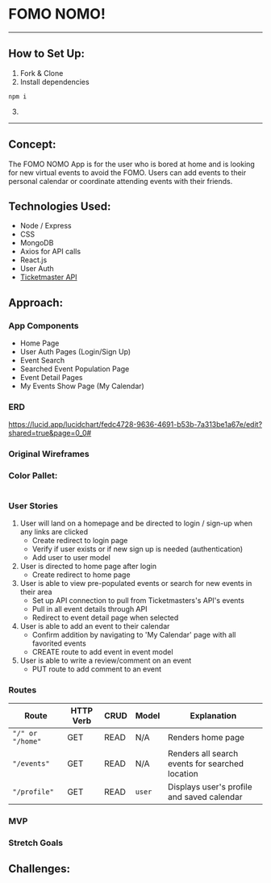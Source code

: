  # FOMO NOMO! 

 ---

## How to Set Up:
1. Fork & Clone
2. Install dependencies
```
npm i
```
3. 


---

## Concept:

The FOMO NOMO App is for the user who is bored at home and is looking for new virtual events to avoid the FOMO. Users can add events to their personal calendar or coordinate attending events with their friends.

## Technologies Used:

* Node / Express
* CSS
* MongoDB
* Axios for API calls
* React.js
* User Auth
* [Ticketmaster API](https://developer.ticketmaster.com/products-and-docs/apis/getting-started/)


## Approach:

### App Components

* Home Page
* User Auth Pages (Login/Sign Up)
* Event Search
* Searched Event Population Page
* Event Detail Pages
* My Events Show Page (My Calendar)

### ERD

https://lucid.app/lucidchart/fedc4728-9636-4691-b53b-7a313be1a67e/edit?shared=true&page=0_0#

### Original Wireframes



### Color Pallet:

```

```

### User Stories
1. User will land on a homepage and be directed to login / sign-up when any links are clicked
   * Create redirect to login page
   * Verify if user exists or if new sign up is needed (authentication)
   * Add user to user model
1. User is directed to home page after login
    * Create redirect to home page
1. User is able to view pre-populated events or search for new events in their area
    * Set up API connection to pull from Ticketmasters's API's events
    * Pull in all event details through API
    * Redirect to event detail page when selected
1. User is able to add an event to their calendar
    * Confirm addition by navigating to 'My Calendar' page with all favorited events
    * CREATE route to add event in event model
1. User is able to write a review/comment on an event
    * PUT route to add comment to an event


### Routes

| Route | HTTP Verb | CRUD | Model | Explanation
| ------------- | ------------- | ------------- | ------------- | ------------- |
| `"/" or "/home"` | GET  | READ | N/A | Renders home page
|`"/events"`  | GET  | READ | N/A | Renders all search events for searched location
|`"/profile"` | GET | READ | `user` | Displays user's profile and saved calendar

### MVP



### Stretch Goals


## Challenges:
